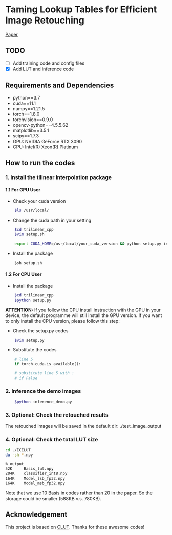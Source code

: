 # Taming Lookup Tables for Efficient Image Retouching

[Paper](https://arxiv.org/pdf/2403.19238.pdf)
## TODO
- [ ] Add training code and config files
- [x] Add LUT and inference code
## Requirements and Dependencies
+ python==3.7
+ cuda==11.1
+ numpy==1.21.5
+ torch==1.8.0
+ torchvision==0.9.0
+ opencv-python==4.5.5.62
+ matplotlib==3.5.1
+ scipy==1.7.3
+ GPU: NVIDIA GeForce RTX 3090
+ CPU: Intel(R) Xeon(R) Platinum 

## How to run the codes

### 1. Install the tilinear interpolation package

#### 1.1 For GPU User
+ Check your cuda version
```bash
    $ls /usr/local/
```
+ Change the cuda path in your setting
```bash
    $cd trilinear_cpp
    $vim setup.sh
```
```bash
    export CUDA_HOME=/usr/local/your_cuda_version && python setup.py install
```
+ Install the package
```python
    $sh setup.sh
```
#### 1.2 For CPU User

+ Install the package
```bash
    $cd trilinear_cpp
    $python setup.py
```
**ATTENTION:** If you follow the CPU install instruction with the GPU in your device, the default programme will still install the GPU version. If you want to only install the CPU version, please follow this step:
+ Check the setup.py codes
```bash
    $vim setup.py
```

+ Substitute the codes
```python
    # line 5
    if torch.cuda.is_available():

    # substitute line 5 with :
    # if False
```

### 2. Inference the demo images
```bash
    $python inference_demo.py
```

### 3. Optional: Check the retouched results
The retouched images will be saved in the default dir: ./test_image_output

### 4. Optional: Check the total LUT size
```bash
cd ./ICELUT
du -sh *.npy
```

```bash
% output
52K     Basis_lut.npy
204K    classifier_int8.npy
164K    Model_lsb_fp32.npy
164K    Model_msb_fp32.npy
```
Note that we use 10 Basis in codes rather than 20 in the paper. So the storage could be smaller (588KB v.s. 780KB).

## Acknowledgement
This project is based on [CLUT]([https://github.com/XPixelGroup/BasicSR](https://github.com/Xian-Bei/CLUT)). Thanks for these awesome codes!
